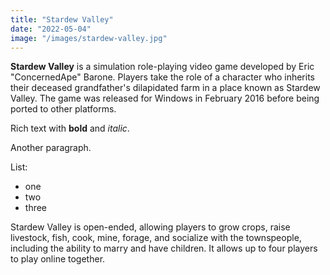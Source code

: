 ```yaml
---
title: "Stardew Valley"
date: "2022-05-04"
image: "/images/stardew-valley.jpg"
---
```


__Stardew Valley__ is a simulation role-playing video game developed by Eric "ConcernedApe" Barone. Players take the role of a character who inherits their deceased grandfather's dilapidated farm in a place known as Stardew Valley. The game was released for Windows in February 2016 before being ported to other platforms.

Rich text with __bold__ and _italic_.

Another paragraph.

List:
* one
* two
* three

Stardew Valley is open-ended, allowing players to grow crops, raise livestock, fish, cook, mine, forage, and socialize with the townspeople, including the ability to marry and have children. It allows up to four players to play online together.